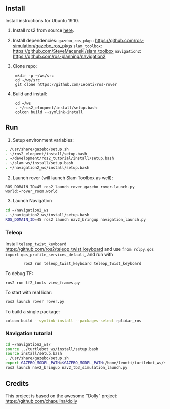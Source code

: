 ## Install

Install instructions for Ubuntu 19.10.

1. Install ros2 from source [here](https://index.ros.org/doc/ros2/Installation/Linux-Install-Debians/).

2. Install dependencies:
`gazebo_ros_pkgs`: https://github.com/ros-simulation/gazebo_ros_pkgs
`slam_toolbox`: https://github.com/SteveMacenski/slam_toolbox
`navigation2`: https://github.com/ros-planning/navigation2

1. Clone repo:

        mkdir -p ~/ws/src
        cd ~/ws/src
        git clone https://github.com/Leonti/ros-rover

2. Build and install:

        cd ~/ws
        . ~/ros2_eloquent/install/setup.bash
        colcon build --symlink-install

## Run

1. Setup environment variables:
```bash
. /usr/share/gazebo/setup.sh
. ~/ros2_eloquent/install/setup.bash
. ~/development/ros2_tutorial/install/setup.bash
. ~/slam_ws/install/setup.bash
. ~/navigation2_ws/install/setup.bash
```

2. Launch rover (will launch Slam Toolbox as well):

```
ROS_DOMAIN_ID=45 ros2 launch rover_gazebo rover.launch.py world:=rover_room.world
```

3. Launch Navigation  

```bash
cd ~/navigation2_ws
. ~/navigation2_ws/install/setup.bash  
ROS_DOMAIN_ID=45 ros2 launch nav2_bringup navigation_launch.py
```

### Teleop
Install `teleop_twist_keyboard` https://github.com/ros2/teleop_twist_keyboard and 
use `from rclpy.qos import qos_profile_services_default`, and run with 

```bash
        ros2 run teleop_twist_keyboard teleop_twist_keyboard
```

To debug TF:  

```bash
ros2 run tf2_tools view_frames.py
```

To start with real lidar:

```bash
ros2 launch rover rover.py
```

To build a single package:

```bash
colcon build --symlink-install --packages-select rplidar_ros
```

### Navigation tutorial

```bash
cd ~/navigation2_ws/
source ../turtlebot_ws/install/setup.bash
source install/setup.bash
. /usr/share/gazebo/setup.sh
export GAZEBO_MODEL_PATH=$GAZEBO_MODEL_PATH:/home/leonti/turtlebot_ws/src/turtlebot3/turtlebot3_simulations/turtlebot3_gazebo/models
ros2 launch nav2_bringup nav2_tb3_simulation_launch.py
```


## Credits
This project is based on the awesome "Dolly" project: https://github.com/chapulina/dolly
     